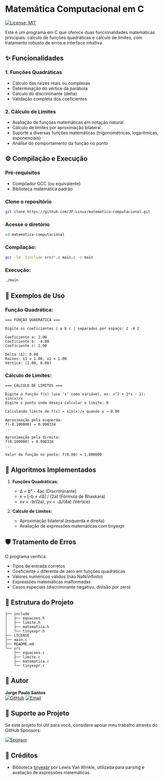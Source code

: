 # Matemática Computacional em C

[![License: MIT](https://img.shields.io/badge/License-MIT-yellow.svg)](https://opensource.org/licenses/MIT)

Este é um programa em C que oferece duas funcionalidades matemáticas principais: cálculo de funções quadráticas e cálculo de limites, com tratamento robusto de erros e interface intuitiva.

## ✨ Funcionalidades

### 1. Funções Quadráticas
- Cálculo das raízes reais ou complexas
- Determinação do vértice da parábola
- Cálculo do discriminante (delta)
- Validação completa dos coeficientes

### 2. Cálculo de Limites
- Avaliação de funções matemáticas em notação natural
- Cálculo de limites por aproximação bilateral
- Suporte a diversas funções matemáticas (trigonométricas, logarítmicas, exponenciais)
- Análise do comportamento da função no ponto

## ⚙️ Compilação e Execução

### Pré-requisitos
- Compilador GCC (ou equivalente)
- Biblioteca matemática padrão
  
### Clone o repositório
```bash
git clone https://github.com/JP-Linux/matematica-computacional.git
```
### Acesse o diretório
```bash
cd matematica-computacional
```

### Compilação:
```bash
gcc -lm -Iinclude src/*.c main.c -o main
```

### Execução:
```bash
./main
```

## 📝 Exemplos de Uso

### Função Quadrática:
```
=== FUNÇÃO QUADRÁTICA ===

Digite os coeficientes | a b c | separados por espaço: 2 -4 2

Coeficiente a: 2.00
Coeficiente b: -4.00
Coeficiente c: 2.00

Delta (Δ): 0.00
Raízes: x1 = 1.00, x2 = 1.00
Vértice: (1.00, 0.00)
```

### Cálculo de Limites:
```
=== CÁLCULO DE LIMITES ===

Digite a função f(x) (use 'x' como variável, ex: x^2 + 3*x - 2): sin(x)/x
Digite o ponto onde deseja calcular o limite: 0

Calculando limite de f(x) = sin(x)/x quando x → 0.00

Aproximação pela esquerda:
f(-0.100000) = 0.998334
...

Aproximação pela direita:
f(0.100000) = 0.998334
...

Valor da função no ponto: f(0.00) = 1.000000
```

## 🧠 Algoritmos Implementados

1. **Funções Quadráticas:**
   - Δ = b² - 4ac (Discriminante)
   - x = [-b ± √Δ] / (2a) (Fórmula de Bhaskara)
   - xv = -b/(2a), yv = -Δ/(4a) (Vértice)

2. **Cálculo de Limites:**
   - Aproximação bilateral (esquerda e direita)
   - Avaliação de expressões matemáticas com tinyexpr

## 🛡️ Tratamento de Erros

O programa verifica:
- Tipos de entrada corretos
- Coeficiente `a` diferente de zero em funções quadráticas
- Valores numéricos válidos (não NaN/infinito)
- Expressões matemáticas malformadas
- Casos especiais (discriminante negativo, divisão por zero)

## 📁 Estrutura do Projeto

```
├── include
│   ├── equacoes.h
│   ├── limite.h
│   ├── matematica.h
│   └── tinyexpr.h
├── LICENSE
├── main.c
├── README.md
└── src
    ├── equacoes.c
    ├── limite.c
    ├── matematica.c
    └── tinyexpr.c
```

## 👤 Autor

**Jorge Paulo Santos**  
[![GitHub](https://img.shields.io/badge/GitHub-100000?style=for-the-badge&logo=github&logoColor=white)](https://github.com/JP-Linux)
[![Email](https://img.shields.io/badge/Gmail-D14836?style=for-the-badge&logo=gmail&logoColor=white)](mailto:jorgepsan7@gmail.com)

## 💝 Suporte ao Projeto

Se este projeto foi útil para você, considere apoiar meu trabalho através do GitHub Sponsors:

[![Sponsor](https://img.shields.io/badge/Sponsor-JP_Linux-ea4aaa?style=for-the-badge&logo=githubsponsors)](https://github.com/sponsors/JP-Linux)

## 🙌 Créditos

- Biblioteca [tinyexpr](https://github.com/codeplea/tinyexpr) por Lewis Van Winkle, utilizada para parsing e avaliação de expressões matemáticas.
